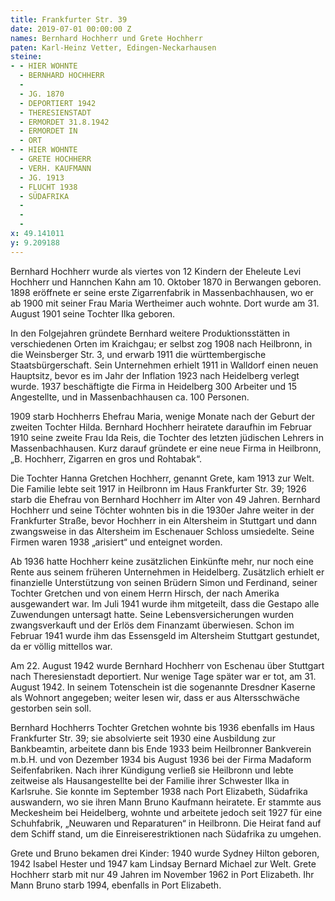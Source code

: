 ```yaml
---
title: Frankfurter Str. 39
date: 2019-07-01 00:00:00 Z
names: Bernhard Hochherr und Grete Hochherr
paten: Karl-Heinz Vetter, Edingen-Neckarhausen
steine:
- - HIER WOHNTE
  - BERNHARD HOCHHERR
  - 
  - JG. 1870
  - DEPORTIERT 1942
  - THERESIENSTADT
  - ERMORDET 31.8.1942
  - ERMORDET IN
  - ORT
- - HIER WOHNTE
  - GRETE HOCHHERR
  - VERH. KAUFMANN
  - JG. 1913
  - FLUCHT 1938
  - SÜDAFRIKA
  - 
  - 
  - 
x: 49.141011
y: 9.209188
---
```


Bernhard Hochherr wurde als viertes von 12 Kindern der Eheleute Levi Hochherr und Hannchen Kahn am 10. Oktober 1870 in Berwangen geboren. 1898 eröffnete er seine erste Zigarrenfabrik in Massenbachhausen, wo er ab 1900 mit seiner Frau Maria Wertheimer auch wohnte. Dort wurde am 31. August 1901 seine Tochter Ilka geboren.

In den Folgejahren gründete Bernhard weitere Produktionsstätten in verschiedenen Orten im Kraichgau; er selbst zog 1908 nach Heilbronn, in die Weinsberger Str. 3, und erwarb 1911 die württembergische Staatsbürgerschaft. Sein Unternehmen erhielt 1911 in Walldorf einen neuen Hauptsitz, bevor es im Jahr der Inflation 1923 nach Heidelberg verlegt wurde. 1937 beschäftigte die Firma in Heidelberg 300 Arbeiter und 15 Angestellte, und in Massenbachhausen ca. 100 Personen.

1909 starb Hochherrs Ehefrau Maria, wenige Monate nach der Geburt der zweiten Tochter Hilda. Bernhard Hochherr heiratete daraufhin im Februar 1910 seine zweite Frau Ida Reis, die Tochter des letzten jüdischen Lehrers in Massenbachhausen. Kurz darauf gründete er eine neue Firma in Heilbronn, „B. Hochherr, Zigarren en gros und Rohtabak“.

Die Tochter Hanna Gretchen Hochherr, genannt Grete, kam 1913 zur Welt. Die Familie lebte seit 1917 in Heilbronn im Haus Frankfurter Str. 39; 1926 starb die Ehefrau von Bernhard Hochherr im Alter von 49 Jahren. Bernhard Hochherr und seine Töchter wohnten bis in die 1930er Jahre weiter in der Frankfurter Straße, bevor Hochherr in ein Altersheim in Stuttgart und dann zwangsweise in das Altersheim im Eschenauer Schloss umsiedelte. Seine Firmen waren 1938 „arisiert“ und enteignet worden.

Ab 1936 hatte Hochherr keine zusätzlichen Einkünfte mehr, nur noch eine Rente aus seinem früheren Unternehmen in Heidelberg. Zusätzlich erhielt er finanzielle Unterstützung von seinen Brüdern Simon und Ferdinand, seiner Tochter Gretchen und von einem Herrn Hirsch, der nach Amerika ausgewandert war. Im Juli 1941 wurde ihm mitgeteilt, dass die Gestapo alle Zuwendungen untersagt hatte. Seine Lebensversicherungen wurden zwangsverkauft und der Erlös dem Finanzamt überwiesen. Schon im Februar 1941 wurde ihm das Essensgeld im Altersheim Stuttgart gestundet, da er völlig mittellos war.

Am 22. August 1942 wurde Bernhard Hochherr von Eschenau über Stuttgart nach Theresienstadt deportiert. Nur wenige Tage später war er tot, am 31. August 1942. In seinem Totenschein ist die sogenannte Dresdner Kaserne als Wohnort angegeben; weiter lesen wir, dass er aus Altersschwäche gestorben sein soll.

Bernhard Hochherrs Tochter Gretchen wohnte bis 1936 ebenfalls im Haus Frankfurter Str. 39; sie absolvierte seit 1930 eine Ausbildung zur Bankbeamtin, arbeitete dann bis Ende 1933 beim Heilbronner Bankverein m.b.H. und von Dezember 1934 bis August 1936 bei der Firma Madaform Seifenfabriken. Nach ihrer Kündigung verließ sie Heilbronn und lebte zeitweise als Hausangestellte bei der Familie ihrer Schwester Ilka in Karlsruhe. Sie konnte im September 1938 nach Port Elizabeth, Südafrika auswandern, wo sie ihren Mann Bruno Kaufmann heiratete. Er stammte aus Meckesheim bei Heidelberg, wohnte und arbeitete jedoch seit 1927 für eine Schuhfabrik, „Neuwaren und Reparaturen“ in Heilbronn. Die Heirat fand auf dem Schiff stand, um die Einreiserestriktionen nach Südafrika zu umgehen.

Grete und Bruno bekamen drei Kinder: 1940 wurde Sydney Hilton geboren, 1942 Isabel Hester und 1947 kam Lindsay Bernard Michael zur Welt. Grete Hochherr starb mit nur 49 Jahren im November 1962 in Port Elizabeth. Ihr Mann Bruno starb 1994, ebenfalls in Port Elizabeth.